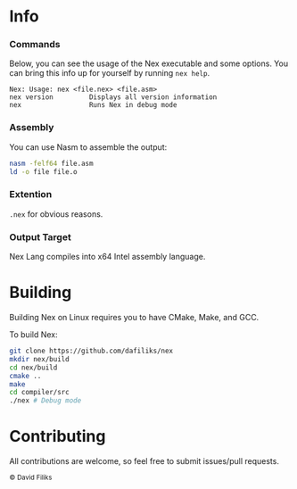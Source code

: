# Info

### Commands
Below, you can see the usage of the Nex executable and some options. You can bring this info up for yourself by running `nex help`.

```
Nex: Usage: nex <file.nex> <file.asm>
nex version         Displays all version information
nex                 Runs Nex in debug mode
```


### Assembly
You can use Nasm to assemble the output:

```bash
nasm -felf64 file.asm
ld -o file file.o
```

### Extention
`.nex` for obvious reasons.

### Output Target
Nex Lang compiles into x64 Intel assembly language.

# Building

Building Nex on Linux requires you to have CMake, Make, and GCC.

To build Nex:

```bash
git clone https://github.com/dafiliks/nex
mkdir nex/build
cd nex/build
cmake ..
make
cd compiler/src
./nex # Debug mode
```

# Contributing

All contributions are welcome, so feel free to submit issues/pull requests.

<sub> © David Filiks </sub>
